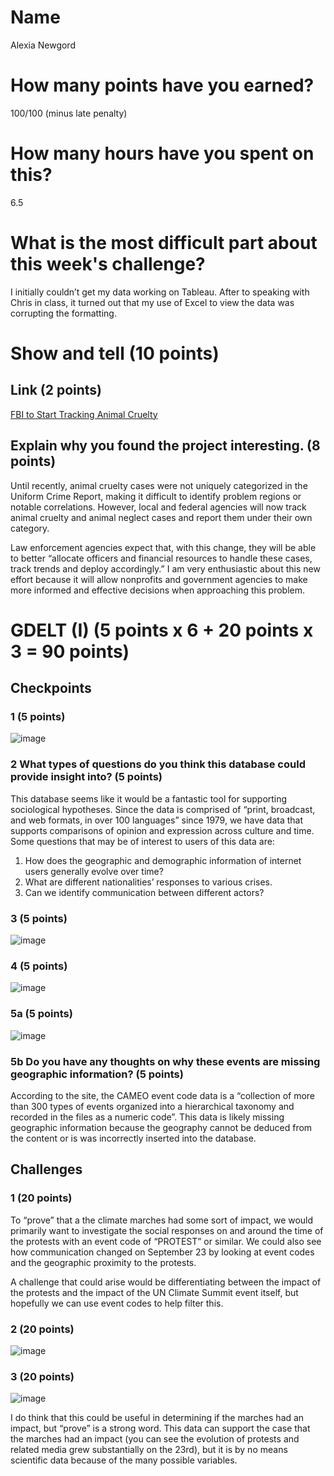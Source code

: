 # Name

Alexia Newgord

# How many points have you earned?

100/100 (minus late penalty)

# How many hours have you spent on this?

6.5

# What is the most difficult part about this week's challenge?

I initially couldn’t get my data working on Tableau.  After to speaking with Chris in class, it turned out that my use of Excel to view the data was corrupting the formatting.

# Show and tell (10 points)

## Link (2 points)

[FBI to Start Tracking Animal Cruelty](http://blog.humanesociety.org/wayne/2014/09/animal-cruelty-uniform-crime-report.html)

## Explain why you found the project interesting. (8 points)

Until recently, animal cruelty cases were not uniquely categorized in the Uniform Crime Report, making it difficult to identify problem regions or notable correlations.  However, local and federal agencies will now track animal cruelty and animal neglect cases and report them under their own category.  

Law enforcement agencies expect that, with this change, they will be able to better “allocate officers and financial resources to handle these cases, track trends and deploy accordingly.”  I am very enthusiastic about this new effort because it will allow nonprofits and government agencies to make more informed and effective decisions when approaching this problem.

# GDELT (I) (5 points x 6 + 20 points x 3 = 90 points)

## Checkpoints

### 1 (5 points)

![image](cp1.png?raw=true)

### 2 What types of questions do you think this database could provide insight into? (5 points)

This database seems like it would be a fantastic tool for supporting sociological hypotheses.  Since the data is comprised of “print, broadcast, and web formats, in over 100 languages” since 1979, we have data that supports comparisons of opinion and expression across culture and time.  Some questions that may be of interest to users of this data are:

1. How does the geographic and demographic information of internet users generally evolve over time?
2. What are different nationalities’ responses to various crises.
3. Can we identify communication between different actors?

### 3 (5 points)

![image](cp3.png?raw=true)

### 4 (5 points)

![image](cp4.png?raw=true)

### 5a (5 points)

![image](cp5.png?raw=true)

### 5b Do you have any thoughts on why these events are missing geographic information? (5 points)

According to the site, the CAMEO event code data is a “collection of more than 300 types of events organized into a hierarchical taxonomy and recorded in the files as a numeric code”.  This data is likely missing geographic information because the geography cannot be deduced from the content or is was incorrectly inserted into the database.

## Challenges

### 1 (20 points)
To “prove” that a the climate marches had some sort of impact, we would primarily want to investigate the social responses on and around the time of the protests with an event code of “PROTEST” or similar.  We could also see how communication changed on September 23 by looking at event codes and the geographic proximity to the protests.

A challenge that could arise would be differentiating between the impact of the protests and the impact of the UN Climate Summit event itself, but hopefully we can use event codes to help filter this.

### 2 (20 points)

![image](c2.png?raw=true)

### 3 (20 points)

![image](c3.png?raw=true)

I do think that this could be useful in determining if the marches had an impact, but “prove” is a strong word.  This data can support the case that the marches had an impact (you can see the evolution of protests and related media grew substantially on the 23rd), but it is by no means scientific data because of the many possible variables.
